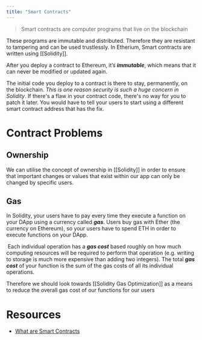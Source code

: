 ```yaml
---
title: "Smart Contracts"
---
```


> Smart contracts are computer programs that live on the blockchain

These programs are immutable and distributed. Therefore they are resistant to tampering and can be used trustlessly. In Etherium, Smart contracts are written using [[Solidity]].

After you deploy a contract to Ethereum, it’s **_immutable_**, which means that it can never be modified or updated again.

The initial code you deploy to a contract is there to stay, permanently, on the blockchain. *This is one reason security is such a huge concern in Solidity*. If there's a flaw in your contract code, there's no way for you to patch it later. You would have to tell your users to start using a different smart contract address that has the fix.

# Contract Problems
## Ownership

We can utilise the concept of ownership in [[Solidity]] in order to ensure that important changes or values that exist within our app can only be changed by specific users.

## Gas
In Solidity, your users have to pay every time they execute a function on your DApp using a currency called **_gas_**. Users buy gas with Ether (the currency on Ethereum), so your users have to spend ETH in order to execute functions on your DApp.

 Each individual operation has a **_gas cost_** based roughly on how much computing resources will be required to perform that operation (e.g. writing to storage is much more expensive than adding two integers). The total **_gas cost_** of your function is the sum of the gas costs of all its individual operations.

Therefore we should look towards [[Solidity Gas Optimization]] as a means to reduce the overall gas cost of our functions for our users


# Resources
- [What are Smart Contracts](https://www.youtube.com/watch?v=ZE2HxTmxfrI)
